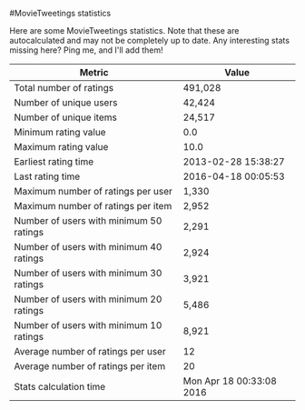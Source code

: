 #MovieTweetings statistics

Here are some MovieTweetings statistics. Note that these are autocalculated and may not be completely up to date. Any interesting stats missing here? Ping me, and I'll add them!

Metric | Value
--- | ---
Total number of ratings                 | 491,028
Number of unique users                  | 42,424
Number of unique items                  | 24,517
Minimum rating value                    | 0.0
Maximum rating value                    | 10.0
Earliest rating time                    | 2013-02-28 15:38:27
Last rating time                        | 2016-04-18 00:05:53
Maximum number of ratings per user      | 1,330
Maximum number of ratings per item      | 2,952
Number of users with minimum 50 ratings | 2,291
Number of users with minimum 40 ratings | 2,924
Number of users with minimum 30 ratings | 3,921
Number of users with minimum 20 ratings | 5,486
Number of users with minimum 10 ratings | 8,921
Average number of ratings per user      | 12
Average number of ratings per item      | 20
Stats calculation time                  | Mon Apr 18 00:33:08 2016

